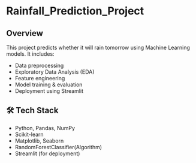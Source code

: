 # Rainfall_Prediction_Project

## Overview
This project predicts whether it will rain tomorrow using Machine Learning models.
It includes:
- Data preprocessing
- Exploratory Data Analysis (EDA)
- Feature engineering
- Model training & evaluation
- Deployment using Streamlit

## 🛠 Tech Stack
- Python, Pandas, NumPy
- Scikit-learn
- Matplotlib, Seaborn
- RandomForestClassifier(Algorithm)
- Streamlit (for deployment)

 
